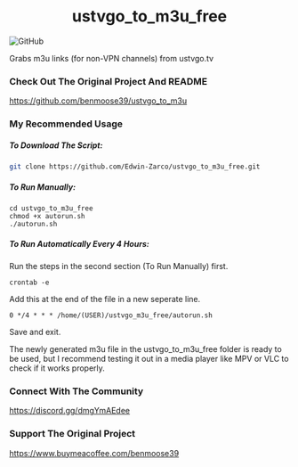 <h1 align="center"> ustvgo_to_m3u_free </h1>

![GitHub](https://img.shields.io/github/license/Edwin-Zarco/ustvgo_to_m3u_free)

Grabs m3u links (for non-VPN channels) from ustvgo.tv

### Check Out The Original Project And README

https://github.com/benmoose39/ustvgo_to_m3u

### My Recommended Usage

##### To Download The Script:

``` bash
git clone https://github.com/Edwin-Zarco/ustvgo_to_m3u_free.git
```

##### To Run Manually:

```
cd ustvgo_to_m3u_free
chmod +x autorun.sh
./autorun.sh
```

##### To Run Automatically Every 4 Hours:

Run the steps in the second section (To Run Manually) first.

```
crontab -e
```

Add this at the end of the file in a new seperate line.

```
0 */4 * * * /home/(USER)/ustvgo_m3u_free/autorun.sh
```

Save and exit. 

The newly generated m3u file in the ustvgo_to_m3u_free folder is ready to be used, but I recommend testing it out in a media player like MPV or VLC to check if it works properly.

### Connect With The Community

https://discord.gg/dmgYmAEdee

### Support The Original Project

https://www.buymeacoffee.com/benmoose39
